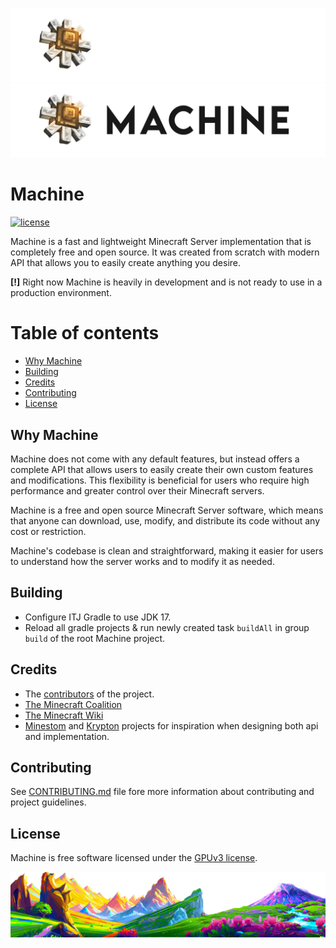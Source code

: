![banner](.github/assets/text_banner_dark.png#gh-dark-mode-only)
![banner](.github/assets/text_banner_light.png#gh-light-mode-only)

# Machine

[![license](https://img.shields.io/github/license/machinemc/machine?style=for-the-badge&color=657185)](LICENSE)

Machine is a fast and lightweight Minecraft Server implementation that is completely free and open source.
It was created from scratch with modern API that allows you to easily create anything you desire.

**[!]** Right now Machine is heavily in development and is not ready to use in
a production environment.

# Table of contents
* [Why Machine](#why-machine)
* [Building](#building)
* [Credits](#credits)
* [Contributing](#contributing)
* [License](#license)

## Why Machine

Machine does not come with any default features,
but instead offers a complete API that allows users to easily create their
own custom features and modifications. This flexibility is beneficial for users who require high
performance and greater control over their Minecraft servers.

Machine is a free and open source Minecraft Server software,
which means that anyone can download, use, modify, and distribute its code
without any cost or restriction.

Machine's codebase is clean and straightforward, making it easier for
users to understand how the server works and to modify it as needed.

## Building
* Configure ITJ Gradle to use JDK 17.
* Reload all gradle projects & run newly created task `buildAll` in group `build` of the root Machine project.

## Credits
* The [contributors](https://github.com/MachineMC/Machine/graphs/contributors) of the project.
* [The Minecraft Coalition](https://wiki.vg/)
* [The Minecraft Wiki](https://minecraft.gamepedia.com/Minecraft_Wiki)
* [Minestom](https://github.com/Minestom) and [Krypton](https://github.com/KryptonMC) projects for inspiration when designing both api and implementation.

## Contributing
See [CONTRIBUTING.md](CONTRIBUTING.md) file fore more information about contributing and project guidelines.

## License
Machine is free software licensed under the [GPUv3 license](LICENSE).

![bottom](.github/assets/bottom.png)
